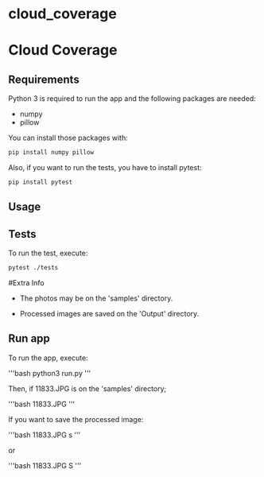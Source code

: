 # cloud_coverage

# Cloud Coverage

## Requirements

Python 3 is required to run the app and the following packages are needed:

* numpy
* pillow

You can install those packages with:

```bash
pip install numpy pillow
```

Also, if you want to run the tests, you have to install pytest:

```bash
pip install pytest
```



## Usage

## Tests

To run the test, execute:

```bash
pytest ./tests
```

#Extra Info

* The photos may be on the 'samples' directory. 

* Processed images are saved on the 'Output' directory.

## Run app

To run the app, execute:

'''bash
python3 run.py
'''

Then, if 11833.JPG is on the 'samples' directory;

'''bash
11833.JPG
'''

If you want to save the processed image:

'''bash
11833.JPG s
'''

or

'''bash
11833.JPG S
'''

